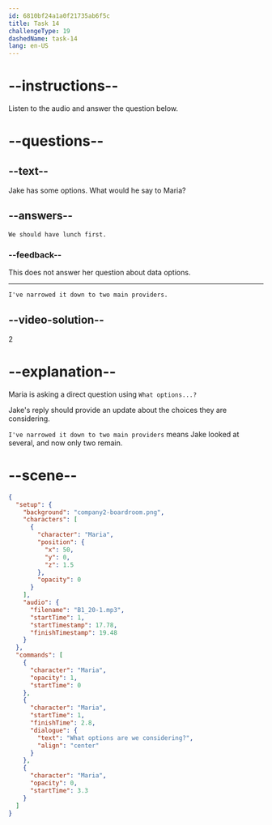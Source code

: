 ```yaml
---
id: 6810bf24a1a0f21735ab6f5c
title: Task 14
challengeType: 19
dashedName: task-14
lang: en-US
---
```


<!-- (Audio) Maria: What options are we considering? -->

<!-- SPEAKING -->

# --instructions--

Listen to the audio and answer the question below.

# --questions--

## --text--

Jake has some options. What would he say to Maria?

## --answers--

`We should have lunch first.`

### --feedback--

This does not answer her question about data options.

---

`I've narrowed it down to two main providers.`

## --video-solution--

2

# --explanation--

Maria is asking a direct question using `What options...?`

Jake's reply should provide an update about the choices they are considering.

`I've narrowed it down to two main providers` means Jake looked at several, and now only two remain.

# --scene--

```json
{
  "setup": {
    "background": "company2-boardroom.png",
    "characters": [
      {
        "character": "Maria",
        "position": {
          "x": 50,
          "y": 0,
          "z": 1.5
        },
        "opacity": 0
      }
    ],
    "audio": {
      "filename": "B1_20-1.mp3",
      "startTime": 1,
      "startTimestamp": 17.78,
      "finishTimestamp": 19.48
    }
  },
  "commands": [
    {
      "character": "Maria",
      "opacity": 1,
      "startTime": 0
    },
    {
      "character": "Maria",
      "startTime": 1,
      "finishTime": 2.8,
      "dialogue": {
        "text": "What options are we considering?",
        "align": "center"
      }
    },
    {
      "character": "Maria",
      "opacity": 0,
      "startTime": 3.3
    }
  ]
}
```
